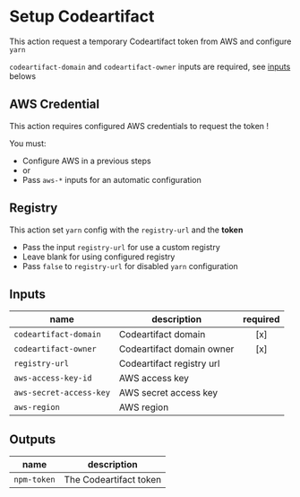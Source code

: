 # Setup Codeartifact

This action request a temporary Codeartifact token from AWS and configure `yarn`

`codeartifact-domain` and `codeartifact-owner` inputs are required, see [inputs](#inputs) belows

## AWS Credential

This action requires configured AWS credentials to request the token !

You must:

- Configure AWS in a previous steps
- or
- Pass `aws-*` inputs for an automatic configuration

## Registry

This action set `yarn` config with the `registry-url` and the **token**

- Pass the input `registry-url` for use a custom registry
- Leave blank for using configured registry
- Pass `false` to `registry-url` for disabled `yarn` configuration

## Inputs

| name                    | description               | required |
| ----------------------- | ------------------------- | :------: |
| `codeartifact-domain`   | Codeartifact domain       |   [x]    |
| `codeartifact-owner`    | Codeartifact domain owner |   [x]    |
| `registry-url`          | Codeartifact registry url |          |
| `aws-access-key-id`     | AWS access key            |          |
| `aws-secret-access-key` | AWS secret access key     |          |
| `aws-region`            | AWS region                |          |

## Outputs

| name        | description            |
| ----------- | ---------------------- |
| `npm-token` | The Codeartifact token |
